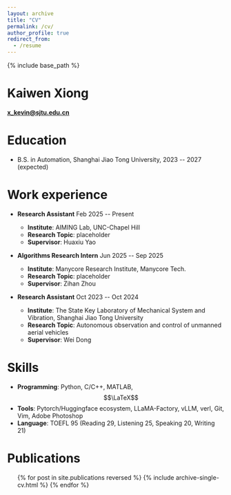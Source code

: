 ```yaml
---
layout: archive
title: "CV"
permalink: /cv/
author_profile: true
redirect_from:
  - /resume
---
```


{% include base_path %}

# Kaiwen Xiong
**x_kevin@sjtu.edu.cn**

Education
======
* B.S. in Automation, Shanghai Jiao Tong University, 2023 -- 2027 (expected)

Work experience
======
* **Research Assistant** Feb 2025 -- Present
  * **Institute**: AIMING Lab, UNC-Chapel Hill
  * **Research Topic**: placeholder
  * **Supervisor**: Huaxiu Yao

* **Algorithms Research Intern** Jun 2025 -- Sep 2025
  * **Institute**: Manycore Research Institute, Manycore Tech.
  * **Research Topic**: placeholder
  * **Supervisor**: Zihan Zhou

* **Research Assistant** Oct 2023 -- Oct 2024
  * **Institute**: The State Key Laboratory of Mechanical System and Vibration, Shanghai Jiao Tong University
  * **Research Topic**: Autonomous observation and control of unmanned aerial vehicles
  * **Supervisor**: Wei Dong
  
Skills
======
* **Programming**: Python, C/C++, MATLAB, $$\LaTeX$$
* **Tools**: Pytorch/Huggingface ecosystem, LLaMA-Factory, vLLM, verl, Git, Vim, Adobe Photoshop
* **Language**: TOEFL 95 (Reading 29, Listening 25, Speaking 20, Writing 21)

Publications
======
  <ul>{% for post in site.publications reversed %}
    {% include archive-single-cv.html %}
  {% endfor %}</ul>
  
<!-- Talks
======
  <ul>{% for post in site.talks reversed %}
    {% include archive-single-talk-cv.html  %}
  {% endfor %}</ul>
  
Teaching
======
  <ul>{% for post in site.teaching reversed %}
    {% include archive-single-cv.html %}
  {% endfor %}</ul>
  
Service and leadership
======
* Currently signed in to 43 different slack teams -->
